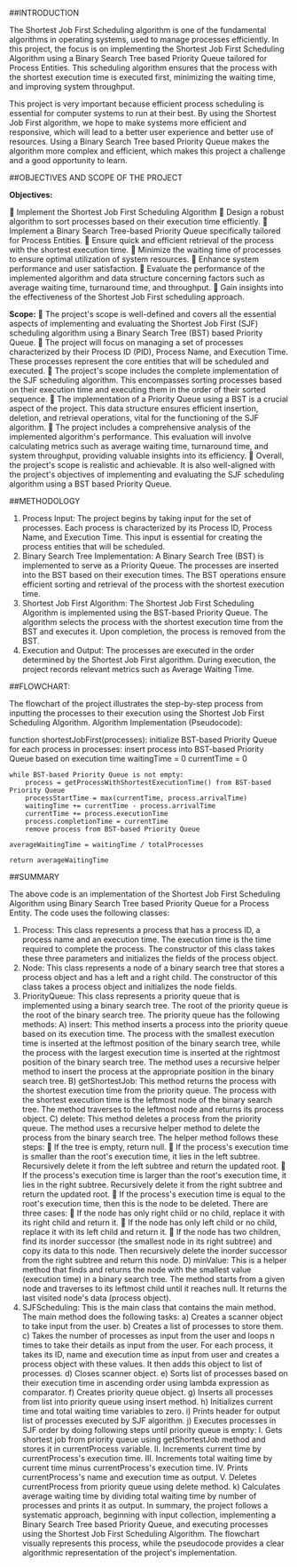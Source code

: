 ##INTRODUCTION

The Shortest Job First Scheduling algorithm is one of the fundamental algorithms in operating systems, used to manage processes efficiently. In this project, the focus is on implementing the Shortest Job First Scheduling Algorithm using a Binary Search Tree based Priority Queue tailored for Process Entities. This scheduling algorithm ensures that the process with the shortest execution time is executed first, minimizing the waiting time, and improving system throughput.

This project is very important because efficient process scheduling is essential for computer systems to run at their best. By using the Shortest Job First algorithm, we hope to make systems more efficient and responsive, which will lead to a better user experience and better use of resources. Using a Binary Search Tree based Priority Queue makes the algorithm more complex and efficient, which makes this project a challenge and a good opportunity to learn.


##OBJECTIVES AND SCOPE OF THE PROJECT

**Objectives:**

	Implement the Shortest Job First Scheduling Algorithm
	Design a robust algorithm to sort processes based on their execution time efficiently.
	Implement a Binary Search Tree-based Priority Queue specifically tailored for Process Entities.
	Ensure quick and efficient retrieval of the process with the shortest execution time.
	Minimize the waiting time of processes to ensure optimal utilization of system resources.
	Enhance system performance and user satisfaction.
	Evaluate the performance of the implemented algorithm and data structure concerning factors such as average waiting time, turnaround time, and throughput.
	Gain insights into the effectiveness of the Shortest Job First scheduling approach.

**Scope:**
	The project's scope is well-defined and covers all the essential aspects of implementing and evaluating the Shortest Job First (SJF) scheduling algorithm using a Binary Search Tree (BST) based Priority Queue.
	The project will focus on managing a set of processes characterized by their Process ID (PID), Process Name, and Execution Time. These processes represent the core entities that will be scheduled and executed.
	The project's scope includes the complete implementation of the SJF scheduling algorithm. This encompasses sorting processes based on their execution time and executing them in the order of their sorted sequence.
	The implementation of a Priority Queue using a BST is a crucial aspect of the project. This data structure ensures efficient insertion, deletion, and retrieval operations, vital for the functioning of the SJF algorithm.
	The project includes a comprehensive analysis of the implemented algorithm's performance. This evaluation will involve calculating metrics such as average waiting time, turnaround time, and system throughput, providing valuable insights into its efficiency.
	Overall, the project's scope is realistic and achievable. It is also well-aligned with the project's objectives of implementing and evaluating the SJF scheduling algorithm using a BST based Priority Queue.


##METHODOLOGY

1. Process Input: The project begins by taking input for the set of processes. Each process is characterized by its Process ID, Process Name, and Execution Time. This input is essential for creating the process entities that will be scheduled.
2. Binary Search Tree Implementation: A Binary Search Tree (BST) is implemented to serve as a Priority Queue. The processes are inserted into the BST based on their execution times. The BST operations ensure efficient sorting and retrieval of the process with the shortest execution time.
3. Shortest Job First Algorithm: The Shortest Job First Scheduling Algorithm is implemented using the BST-based Priority Queue. The algorithm selects the process with the shortest execution time from the BST and executes it. Upon completion, the process is removed from the BST.
4. Execution and Output: The processes are executed in the order determined by the Shortest Job First algorithm. During execution, the project records relevant metrics such as Average Waiting Time.

##FLOWCHART:

The flowchart of the project illustrates the step-by-step process from inputting the processes to their execution using the Shortest Job First Scheduling Algorithm.
Algorithm Implementation (Pseudocode):

function shortestJobFirst(processes):
    initialize BST-based Priority Queue    
    for each process in processes:
        insert process into BST-based Priority Queue based on execution time 
    waitingTime = 0
    currentTime = 0
    
    while BST-based Priority Queue is not empty:
        process = getProcessWithShortestExecutionTime() from BST-based Priority Queue
        processStartTime = max(currentTime, process.arrivalTime)
        waitingTime += currentTime - process.arrivalTime
        currentTime += process.executionTime
        process.completionTime = currentTime
        remove process from BST-based Priority Queue
    
    averageWaitingTime = waitingTime / totalProcesses
    
    return averageWaitingTime
    
##SUMMARY

The above code is an implementation of the Shortest Job First Scheduling Algorithm using Binary Search Tree based Priority Queue for a Process Entity. The code uses the following classes:

1) Process: This class represents a process that has a process ID, a process name and an execution time. The execution time is the time required to complete the process. The constructor of this class takes these three parameters and initializes the fields of the process object.
2) Node: This class represents a node of a binary search tree that stores a process object and has a left and a right child. The constructor of this class takes a process object and initializes the node fields.
3) PriorityQueue: This class represents a priority queue that is implemented using a binary search tree. The root of the priority queue is the root of the binary search tree. The priority queue has the following methods:
    A) insert: This method inserts a process into the priority queue based on its execution time. The process with the smallest execution time is inserted at the leftmost position of the binary search tree, while the process with the largest execution time is inserted at the rightmost position of the binary search tree. The method uses a recursive helper method to insert the process at the appropriate position in the binary search tree.
    B) getShortestJob: This method returns the process with the shortest execution time from the priority queue. The process with the shortest execution time is the leftmost node of the binary search tree. The method traverses to the leftmost node and returns its process object.
    C) delete: This method deletes a process from the priority queue. The method uses a recursive helper method to delete the process from the binary search tree. The helper method follows these steps:
	If the tree is empty, return null.
	If the process's execution time is smaller than the root's execution time, it lies in the left subtree. Recursively delete it from the left subtree and return the updated root.
	If the process's execution time is larger than the root's execution time, it lies in the right subtree. Recursively delete it from the right subtree and return the updated root.
	If the process's execution time is equal to the root's execution time, then this is the node to be deleted. There are three cases:
	If the node has only right child or no child, replace it with its right child and return it.
	If the node has only left child or no child, replace it with its left child and return it.
	If the node has two children, find its inorder successor (the smallest node in its right subtree) and copy its data to this node. Then recursively delete the inorder successor from the right subtree and return this node.
    D) minValue: This is a helper method that finds and returns the node with the smallest value (execution time) in a binary search tree. The method starts from a given node and traverses to its leftmost child until it reaches null. It returns the last visited node's data (process object).
4) SJFScheduling: This is the main class that contains the main method. The main method does the following tasks:
    a) Creates a scanner object to take input from the user.
    b) Creates a list of processes to store them.
    c) Takes the number of processes as input from the user and loops n times to take their details           as input from the user. For each process, it takes its ID, name and execution time as input from user and creates a process object with these values. It then adds this object to list of processes.
    d) Closes scanner object.
    e) Sorts list of processes based on their execution time in ascending order using lambda expression as comparator.
    f) Creates priority queue object.
    g) Inserts all processes from list into priority queue using insert method.
    h) Initializes current time and total waiting time variables to zero.
    i) Prints header for output list of processes executed by SJF algorithm.
    j) Executes processes in SJF order by doing following steps until priority queue is empty:
I.	Gets shortest job from priority queue using getShortestJob method and stores it in currentProcess variable.
II.	Increments current time by currentProcess's execution time.
III.	Increments total waiting time by current time minus currentProcess's execution time.
IV.	Prints currentProcess's name and execution time as output.
V.	Deletes currentProcess from priority queue using delete method.
    k) Calculates average waiting time by dividing total waiting time by number of processes and prints it as output.
In summary, the project follows a systematic approach, beginning with input collection, implementing a Binary Search Tree based Priority Queue, and executing processes using the Shortest Job First Scheduling Algorithm. The flowchart visually represents this process, while the pseudocode provides a clear algorithmic representation of the project's implementation.
